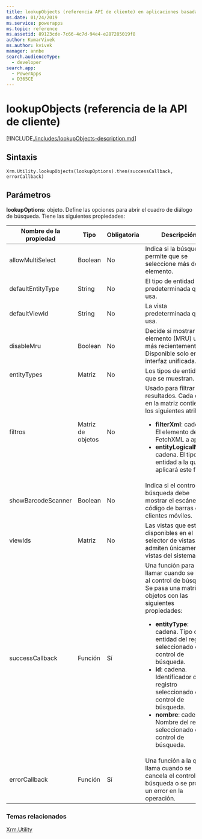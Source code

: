 ```yaml
---
title: lookupObjects (referencia API de cliente) en aplicaciones basadas en modelo| MicrosoftDocs
ms.date: 01/24/2019
ms.service: powerapps
ms.topic: reference
ms.assetid: 89123cde-7c66-4c7d-94e4-e287285019f8
author: KumarVivek
ms.author: kvivek
manager: annbe
search.audienceType:
  - developer
search.app:
  - PowerApps
  - D365CE
---
```

# <a name="lookupobjects-client-api-reference"></a>lookupObjects (referencia de la API de cliente)



[!INCLUDE[./includes/lookupObjects-description.md](./includes/lookupObjects-description.md)] 

## <a name="syntax"></a>Sintaxis

`Xrm.Utility.lookupObjects(lookupOptions).then(successCallback, errorCallback)`

## <a name="parameters"></a>Parámetros

**lookupOptions**: objeto. Define las opciones para abrir el cuadro de diálogo de búsqueda. Tiene las siguientes propiedades:

|Nombre de la propiedad |Tipo |Obligatoria |Descripción |
|---|---|---|---|
|allowMultiSelect|Boolean|No|Indica si la búsqueda permite que se seleccione más de un elemento.|
|defaultEntityType|String|No|El tipo de entidad predeterminada que se usa.|
|defaultViewId|String|No|La vista predeterminada que se usa.|
|disableMru|Boolean|No|Decide si mostrar un el elemento (MRU) usado más recientemente.<br />Disponible solo en la interfaz unificada.|
|entityTypes|Matriz|No|Los tipos de entidad que se muestran.|
|filtros|Matriz de objetos|No|Usado para filtrar los resultados. Cada objeto en la matriz contiene los siguientes atributos:<br /><ul><li>**filterXml**: cadena. El elemento de filtro FetchXML a aplicar.</li><li>**entityLogicalName**: cadena. El tipo de entidad a la que aplicará este filtro.</li></ul>|
|showBarcodeScanner|Boolean|No|Indica si el control de búsqueda debe mostrar el escáner de código de barras en los clientes móviles.|
|viewIds|Matriz|No|Las vistas que están disponibles en el selector de vistas. Se admiten únicamente vistas del sistema.|
|successCallback |Función |Sí |Una función para llamar cuando se llama al control de búsqueda. Se pasa una matriz de objetos con las siguientes propiedades:<br/><ul><li>**entityType**: cadena. Tipo de entidad del registro seleccionado en el control de búsqueda.</li><li>**id**: cadena. Identificador del registro seleccionado en el control de búsqueda.</li><li>**nombre**: cadena. Nombre del registro seleccionado en el control de búsqueda.</li>|
|errorCallback |Función |Sí |Una función a la que se llama cuando se cancela el control de búsqueda o se produce un error en la operación.  |


### <a name="related-topics"></a>Temas relacionados

[Xrm.Utility](../xrm-utility.md)
